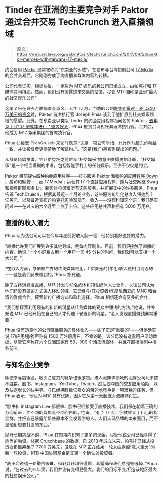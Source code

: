 # Tinder 在亚洲的主要竞争对手 Paktor 通过合并交易 TechCrunch 进入直播领域

> 原文：<https://web.archive.org/web/https://techcrunch.com/2017/04/26/paktor-merges-with-taiwans-17-media/>

约会应用 [Paktor](https://web.archive.org/web/20220930172443/https://www.gopaktor.com/index.th.html#/home) 通常被称为“东南亚的火绒”，在宣布与台湾初创公司 [17 Media](https://web.archive.org/web/20220930172443/http://17.media/) 的合并交易后，它刚刚完成了向直播和媒体内容的转移。

公司代表证实，根据协议，一家名为 M17 娱乐的新公司已经成立，由帕克托和 17 媒体共同持股。然而，他们没有透露这笔交易的估值，尽管 M17 自称是亚洲“最大的社交娱乐公司”

这笔交易在许多方面都很有意义。去年 10 月，当他的公司[筹集到最近一轮 3250 万美元的资金](https://web.archive.org/web/20220930172443/https://beta.techcrunch.com/2016/10/31/paktor/)时，Paktor 首席执行官 Joseph Phua 谈到了他扩展到社交娱乐领域的愿望。此外，在东南亚以类似 Tinder 的约会应用程序而闻名的 Paktor，[去年 12 月对 17 家媒体进行了重大投资](https://web.archive.org/web/20220930172443/https://www.techinasia.com/paktor-acquires-17media)，Phua 搬到台湾担任其首席执行官。合并后，他成为 M17 娱乐集团的首席执行官。

Phua 在接受 TechCrunch 采访时表示:“这是一项公司举措，允许所有股东的利益一致，并让投资者更清楚地了解结构。”。“这是(我们)筹资时提出的问题。”

从战略角度来看，它让帕克托之前进军“社交娱乐”的意图变得更加清晰，“社交娱乐”是一个相当模糊的术语，包括智能手机上的任何娱乐。至少不仅仅是约会。

Paktor 目前提供四种约会应用程序——核心服务 Paktor 和[收购的应用程序 Down](https://web.archive.org/web/20220930172443/https://beta.techcrunch.com/2017/01/20/casual-dating-app-down-acquired-by-paktor/) 、启动和晚安——而 17 Media's 运营其 17 个直播应用程序、照片社交网络 Swag 和视频群聊服务 Lit。新实体将保留所有这些服务，并扩展其中的许多服务，Phua 告诉 TechCrunch，根据其最近一个月的业务，这些服务的年化总收入将达到 1 亿美元，以及最近宣布的[帕克托实验室](https://web.archive.org/web/20220930172443/https://beta.techcrunch.com/2017/02/08/paktor-labs/)部门。收入——没有利润这个词；我们确实问过——在过去的六个月里上涨了十倍。这些应用总共声称拥有 5000 万用户。

## 直播的收入潜力

Phua 认为该公司可以在今年年底前将收入翻一番，他特别看好直播的潜力。

“直播允许我们扩展到许多其他领域，例如内容制作。目前，我们只接触了直播的内容。他说:“一个小屏幕占用一个用户一天 45 分钟的时间，我们就可以支持一个大公司。”。

“在收入方面，与依赖广告的传统媒体相比，1 亿美元的(年化)收入是相当可观的——这是我们尚未做到的，”Phua 补充道。

除了支持消费者直播，M17 计划与知名媒体和知名媒体人士合作，以该公司认为他们还没有做的方式进入移动领域。它已经与(其投资者)印度尼西亚的 MNC 和台湾的雅虎合作，探索新的广播方式和盈利选择，Phua 相信还会有更多的合作。

“我们想探索利用现有的和新的明星从传统媒体的观众中赚钱的方法，”他说，并补充说 M17 已经开始在自己的人才代理下安置新的明星。"名人发现直播赚钱非常重要."

Phua 没有透露他的公司直播服务的具体收入——除了它是“重要的”——但他确实说 17(应用程序)声称有 1500 万注册用户。不幸的是，该公司没有透露用户活动数据，尽管它声称在六个亚洲国家有 50，000 个活跃流媒体，并且在直播类别中排名前三。

## 与知名企业竞争

即使参与度很高，吸引注意力的竞争也很激烈。进入流媒体领域的老牌公司几乎数不胜数。脸书，Instagram，YouTube，Twitch，然后是中国的交友应用陌陌，以及快速增长的快手等。与已经拥有数亿观众的目的地竞争是一项艰巨的任务，但 Phua 表示，他认为 M17 具有优势，因为它从第一天起就为流媒体而生。

“脸书和 Instagram Live 都很棒。脸书已经接受了直播技术，我们都在朝着正确的方向前进，但不同的媒体有不同的目的，”他说。“有了 17 岁，你就建立了自己的粉丝群，并把自己暴露给那些原本不会发现你的人。人们认可品牌的本来面目，而不是他们想要打造的东西。”

抛开长期挑战不谈，Phua 在短期内积累了更多的现金，尽管他说公司已经获得了适当的融资。根据 Crunchbase 的数据，自 2013 年成立以来，帕克托已经从投资者那里筹集了 7700 万美元，但现在 M17 正在结束一轮未披露但“意义重大”的新一轮投资，KTB 中国协同基金是其第一个确认的投资者。

“我不会说这一轮融资很难，但我对环境很谨慎，希望确保我们总是有选择，”Phua 说。“在过去的四年里，我们并没有变得更强大。我们的目标不变:打造该地区最大的社交娱乐公司。”